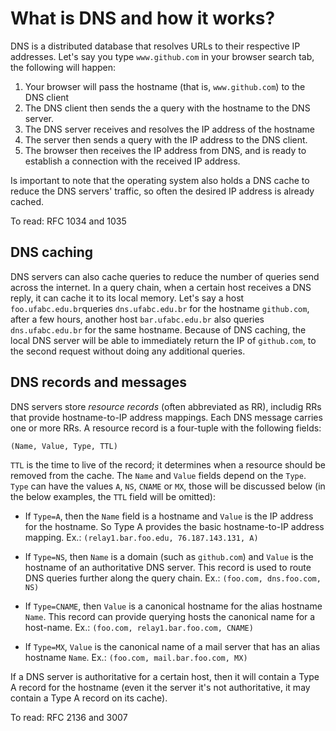 # What is DNS and how it works?

DNS is a distributed database that resolves URLs to their respective IP addresses.
Let's say you type `www.github.com` in your browser search tab, the following will happen:
1. Your browser will pass the hostname (that is, `www.github.com`) to the DNS client
2. The DNS client then sends the a query with the hostname to the DNS server.
3. The DNS server receives and resolves the IP address of the hostname
4. The server then sends a query with the IP address to the DNS client.
5. The browser then receives the IP address from DNS, and is ready to establish a connection with the received IP address.

Is important to note that the operating system also holds a DNS cache to reduce the DNS servers' traffic, so often the desired IP address is already cached.

To read: RFC 1034 and 1035

## DNS caching 

DNS servers can also cache queries to reduce the number of queries send across the internet. In a query chain, when a certain host receives a DNS reply, it can cache it to its local memory. Let's say a host `foo.ufabc.edu.br`queries `dns.ufabc.edu.br` for the hostname `github.com`, after a few hours, another host `bar.ufabc.edu.br` also queries `dns.ufabc.edu.br` for the same hostname. Because of DNS caching, the local DNS server will be able to immediately return the IP of `github.com`, to the second request without doing any additional queries.

## DNS records and messages

DNS servers store *resource records* (often abbreviated as RR), includig RRs that provide hostname-to-IP address mappings. Each DNS message carries one or more RRs. A resource record is a four-tuple with the following fields:

`(Name, Value, Type, TTL)`

`TTL` is the time to live of the record; it determines when a resource should be removed from the cache. The `Name` and `Value` fields depend on the `Type`. `Type` can have the values `A`, `NS`, `CNAME` or `MX`, those will be discussed below (in the below examples, the `TTL` field will be omitted): 

* If `Type=A`, then the `Name` field is a hostname and `Value` is the IP address for the hostname. So Type A provides the basic hostname-to-IP address mapping. Ex.: `(relay1.bar.foo.edu, 76.187.143.131, A)`

* If `Type=NS`, then `Name` is a domain (such as `github.com`) and `Value` is the hostname of an authoritative DNS server. This record is used to route DNS queries further along the query chain. Ex.: `(foo.com, dns.foo.com, NS)`

* If `Type=CNAME`, then `Value` is a canonical hostname for the alias hostname `Name`. This record can provide querying hosts the canonical name for a host-name. Ex.: `(foo.com, relay1.bar.foo.com, CNAME)`

* If `Type=MX`, `Value` is the canonical name of a mail server that has an alias hostname `Name`. Ex.: `(foo.com, mail.bar.foo.com, MX)`

If a DNS server is authoritative for a certain host, then it will contain a Type A record for the hostname (even it the server it's not authoritative, it may contain a Type A record on its cache). 

To read: RFC 2136 and 3007
